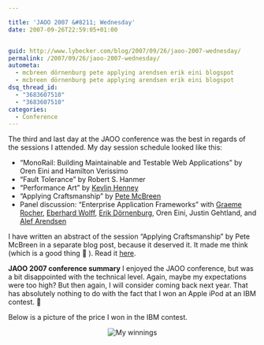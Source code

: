 ```yaml
---

title: 'JAOO 2007 &#8211; Wednesday'
date: 2007-09-26T22:59:05+01:00


guid: http://www.lybecker.com/blog/2007/09/26/jaoo-2007-wednesday/
permalink: /2007/09/26/jaoo-2007-wednesday/
autometa:
  - mcbreen dörnenburg pete applying arendsen erik eini blogspot
  - mcbreen dörnenburg pete applying arendsen erik eini blogspot
dsq_thread_id:
  - "3683607510"
  - "3683607510"
categories:
  - Conference
---
```

The third and last day at the JAOO conference was the best in regards of the sessions I attended. My day session schedule looked like this:

  * &#8220;MonoRail: Building Maintainable and Testable Web Applications&#8221; by Oren Eini and Hamilton Verissimo
  * &#8220;Fault Tolerance&#8221; by Robert S. Hanmer
  * &#8220;Performance Art&#8221; by [Kevlin Henney](http://en.wikipedia.org/wiki/Kevlin_Henney "Kevlin Henney at Wikipedia")
  * &#8220;Applying Craftsmanship&#8221; by [Pete McBreen](http://www.mcbreen.ab.ca/ "PEte McBreen's site")
  * Panel discussion: &#8220;Enterprise Application Frameworks&#8221; with [Graeme Rocher](http://graemerocher.blogspot.com/ " Graeme Rocher's Blog"), [Eberhard Wolff](http://jandiandme.blogspot.com/ "Eberhard Wolff's blog"), [Erik Dörnenburg](http://erik.doernenburg.com/ "Erik Doernenburg's blog"), Oren Eini, Justin Gehtland, and [Alef Arendsen](http://blog.arendsen.net/ "Alef Arendsen's blog")

I have written an abstract of the session &#8220;Applying Craftsmanship&#8221; by Pete McBreen in a separate blog post, because it deserved it. It made me think (which is a good thing 🙂 ). Read it [here](http://www.lybecker.com/blog/2007/09/26/jaoo-session-applying-craftsmanship-abstract/ "Session Abstract").

**JAOO 2007 conference summary**
I enjoyed the JAOO conference, but was a bit disappointed with the technical level. Again, maybe my expectations were too high? But then again, I will consider coming back next year. That has absolutely nothing to do with the fact that I won an Apple iPod at an IBM contest. 🙂

Below is a picture of the price I won in the IBM contest.

<p style="text-align: center">
  <img src="http://www.lybecker.com/blog/wp-content/ibmcontestwinnings.JPG" alt="My winnings" />
</p>

